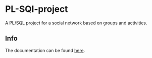 # PL-SQl-project
A PL/SQL project for a social network based on groups and activities.  
## Info
The documentation can be found [here](https://github.com/Stefannsen/PL-SQl-project/blob/main/232_Negulescu_Stefan_proiect.pdf).
